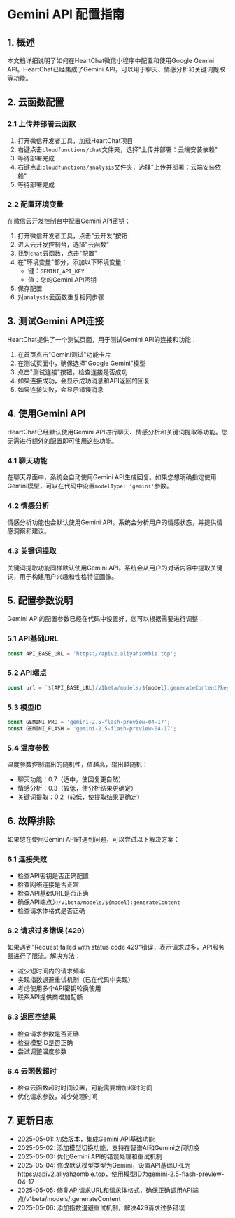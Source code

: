 # Gemini API 配置指南

## 1. 概述

本文档详细说明了如何在HeartChat微信小程序中配置和使用Google Gemini API。HeartChat已经集成了Gemini API，可以用于聊天、情感分析和关键词提取等功能。

## 2. 云函数配置

### 2.1 上传并部署云函数

1. 打开微信开发者工具，加载HeartChat项目
2. 右键点击`cloudfunctions/chat`文件夹，选择"上传并部署：云端安装依赖"
3. 等待部署完成
4. 右键点击`cloudfunctions/analysis`文件夹，选择"上传并部署：云端安装依赖"
5. 等待部署完成

### 2.2 配置环境变量

在微信云开发控制台中配置Gemini API密钥：

1. 打开微信开发者工具，点击"云开发"按钮
2. 进入云开发控制台，选择"云函数"
3. 找到`chat`云函数，点击"配置"
4. 在"环境变量"部分，添加以下环境变量：
   - 键：`GEMINI_API_KEY`
   - 值：您的Gemini API密钥
5. 保存配置
6. 对`analysis`云函数重复相同步骤

## 3. 测试Gemini API连接

HeartChat提供了一个测试页面，用于测试Gemini API的连接和功能：

1. 在首页点击"Gemini测试"功能卡片
2. 在测试页面中，确保选择"Google Gemini"模型
3. 点击"测试连接"按钮，检查连接是否成功
4. 如果连接成功，会显示成功消息和API返回的回复
5. 如果连接失败，会显示错误消息

## 4. 使用Gemini API

HeartChat已经默认使用Gemini API进行聊天、情感分析和关键词提取等功能。您无需进行额外的配置即可使用这些功能。

### 4.1 聊天功能

在聊天界面中，系统会自动使用Gemini API生成回复。如果您想明确指定使用Gemini模型，可以在代码中设置`modelType: 'gemini'`参数。

### 4.2 情感分析

情感分析功能也会默认使用Gemini API。系统会分析用户的情感状态，并提供情感洞察和建议。

### 4.3 关键词提取

关键词提取功能同样默认使用Gemini API。系统会从用户的对话内容中提取关键词，用于构建用户兴趣和性格特征画像。

## 5. 配置参数说明

Gemini API的配置参数已经在代码中设置好，您可以根据需要进行调整：

### 5.1 API基础URL

```javascript
const API_BASE_URL = 'https://apiv2.aliyahzombie.top';
```

### 5.2 API端点

```javascript
const url = `${API_BASE_URL}/v1beta/models/${model}:generateContent?key=${API_KEY}`;
```

### 5.3 模型ID

```javascript
const GEMINI_PRO = 'gemini-2.5-flash-preview-04-17';
const GEMINI_FLASH = 'gemini-2.5-flash-preview-04-17';
```

### 5.4 温度参数

温度参数控制输出的随机性，值越高，输出越随机：

- 聊天功能：0.7（适中，使回复更自然）
- 情感分析：0.3（较低，使分析结果更确定）
- 关键词提取：0.2（较低，使提取结果更确定）

## 6. 故障排除

如果您在使用Gemini API时遇到问题，可以尝试以下解决方案：

### 6.1 连接失败

- 检查API密钥是否正确配置
- 检查网络连接是否正常
- 检查API基础URL是否正确
- 确保API端点为`/v1beta/models/${model}:generateContent`
- 检查请求体格式是否正确

### 6.2 请求过多错误 (429)

如果遇到"Request failed with status code 429"错误，表示请求过多，API服务器进行了限流。解决方法：

- 减少短时间内的请求频率
- 实现指数退避重试机制（已在代码中实现）
- 考虑使用多个API密钥轮换使用
- 联系API提供商增加配额

### 6.3 返回空结果

- 检查请求参数是否正确
- 检查模型ID是否正确
- 尝试调整温度参数

### 6.4 云函数超时

- 检查云函数超时时间设置，可能需要增加超时时间
- 优化请求参数，减少处理时间

## 7. 更新日志

- 2025-05-01: 初始版本，集成Gemini API基础功能
- 2025-05-02: 添加模型切换功能，支持在智谱AI和Gemini之间切换
- 2025-05-03: 优化Gemini API的错误处理和重试机制
- 2025-05-04: 修改默认模型类型为Gemini，设置API基础URL为https://apiv2.aliyahzombie.top，使用模型ID为gemini-2.5-flash-preview-04-17
- 2025-05-05: 修复API请求URL和请求体格式，确保正确调用API端点/v1beta/models/:generateContent
- 2025-05-06: 添加指数退避重试机制，解决429请求过多错误
